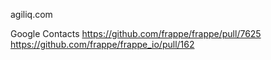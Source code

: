 agiliq.com

Google Contacts
https://github.com/frappe/frappe/pull/7625
https://github.com/frappe/frappe_io/pull/162
